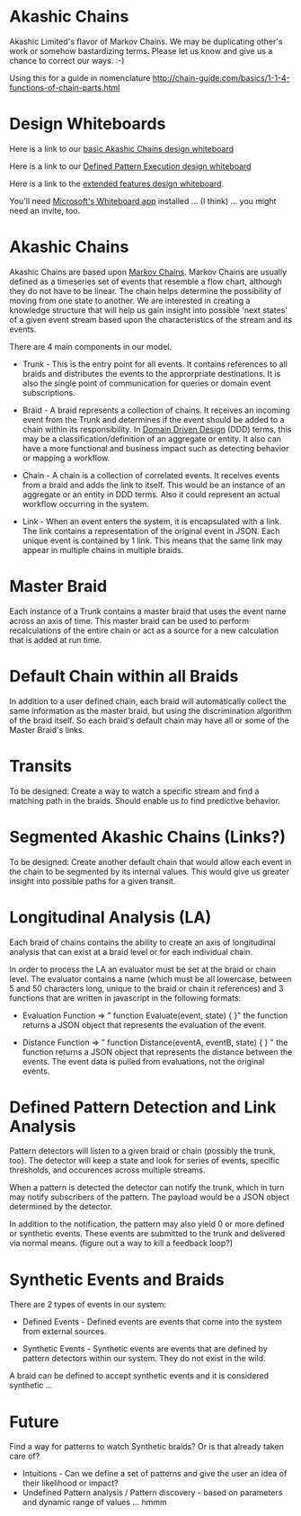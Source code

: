 # Akashic Chains
Akashic Limited's flavor of Markov Chains. We may be duplicating other's work or somehow bastardizing terms. Please let us know and give us a chance to correct our ways. :-)

Using this for a guide in nomenclature
http://chain-guide.com/basics/1-1-4-functions-of-chain-parts.html

# Design Whiteboards
Here is a link to our [basic Akashic Chains design whiteboard](https://wbd.ms/share/v2/aHR0cHM6Ly93aGl0ZWJvYXJkcy1zZXJ2aWNlLmF6dXJld2Vic2l0ZXMubmV0L2FwaS92MS4wL3doaXRlYm9hcmRzL3JlZGVlbS9kZjYwZmRjOTZhNmM0ZTFhOWY1MzNjNzdhOWY2ODUzOF9CQkE3MTc2Mi0xMkUwLTQyRTEtQjMyNC01QjEzMUY0MjRFM0Q=)

Here is a link to our [Defined Pattern Execution design whiteboard](https://wbd.ms/share/v2/aHR0cHM6Ly93aGl0ZWJvYXJkcy1zZXJ2aWNlLmF6dXJld2Vic2l0ZXMubmV0L2FwaS92MS4wL3doaXRlYm9hcmRzL3JlZGVlbS9iNTcwMjg0YjRlZDQ0M2M1YTA0MGI0YTcxNTIxOTI1Ml9CQkE3MTc2Mi0xMkUwLTQyRTEtQjMyNC01QjEzMUY0MjRFM0Q=)

Here is a link to the [extended features design whiteboard](https://wbd.ms/share/v2/aHR0cHM6Ly93aGl0ZWJvYXJkcy1zZXJ2aWNlLmF6dXJld2Vic2l0ZXMubmV0L2FwaS92MS4wL3doaXRlYm9hcmRzL3JlZGVlbS8zMmY1Yzg0NWQwMzY0ZmY2YmIyNjA5ZTZlOWI5OTY0Ml9CQkE3MTc2Mi0xMkUwLTQyRTEtQjMyNC01QjEzMUY0MjRFM0Q=
). 

You'll need [Microsoft's Whiteboard app](https://www.microsoft.com/en-us/store/p/microsoft-whiteboard-preview/9mspc6mp8fm4) installed ... (I think) ... you might need an invite, too. 

# Akashic Chains
Akashic Chains are based upon [Markov Chains](https://en.wikipedia.org/wiki/Markov_chain). Markov Chains are usually defined as a timeseries set of events that resemble a flow chart, although they do not have to be linear. The chain helps determine the possibility of moving from one state to another. We are interested in creating a knowledge structure that will help us gain insight into possible 'next states' of a given event stream based upon the characteristics of the stream and its events.

There are 4 main components in our model.

* Trunk - This is the entry point for all events. It contains references to all braids and distributes the events to the approrpriate destinations. It is also the single point of communication for queries or domain event subscriptions.

* Braid - A braid represents a collection of chains. It receives an incoming event from the Trunk and determines if the event should be added to a chain within its responsibility. In [Domain Driven Design](https://en.wikipedia.org/wiki/Domain-driven_design) (DDD) terms, this may be a classification/definition of an aggregate or entity. It also can have a more functional and business impact such as detecting behavior or mapping a workflow.

* Chain - A chain is a collection of correlated events. It receives events from a braid and adds the link to itself. This would be an instance of an aggregate or an entity in DDD terms. Also it could represent an actual workflow occurring in the system.

* Link - When an event enters the system, it is encapsulated with a link. The link contains a representation of the original event in JSON. Each unique event is contained by 1 link. This means that the same link may appear in multiple chains in multiple braids.

# Master Braid
Each instance of a Trunk contains a master braid that uses the event name across an axis of time. This master braid can be used to perform recalculations of the entire chain or act as a source for a new calculation that is added at run time. 

# Default Chain within all Braids
In addition to a user defined chain, each braid will automatically collect the same information as the master braid, but using the discrimination algorithm of the braid itself. So each braid's default chain may have all or some of the Master Braid's links.

# Transits
To be designed: Create a way to watch a specific stream and find a matching path in the braids. Should enable us to find predictive behavior.

# Segmented Akashic Chains (Links?)
To be designed: Create another default chain that would allow each event in the chain to be segmented by its internal values. This would give us greater insight into possible paths for a given transit.

# Longitudinal Analysis (LA)
Each braid of chains contains the ability to create an axis of longitudinal analysis that can exist at a braid level or for each individual chain.

In order to process the LA an evaluator must be set at the braid or chain level. The evaluator contains a name (which must be all lowercase, between 5 and 50 characters long, unique to the braid or chain it references) and 3 functions that are written in javascript in the following formats:
* Evaluation Function =>  " function Evaluate(event, state) { }" the function returns a JSON object that represents the evaluation of the event.

* Distance Function => " function Distance(eventA, eventB, state) { } " the function returns a JSON object that represents the distance between the events. The event data is pulled from evaluations, not the original events. 

# Defined Pattern Detection and Link Analysis
Pattern detectors will listen to a given braid or chain (possibly the trunk, too). The detector will keep a state and look for series of events, specific thresholds, and occurences across multiple streams.

When a pattern is detected the detector can notify the trunk, which in turn may notify subscribers of the pattern. The payload would be a JSON object determined by the detector.

In addition to the notification, the pattern may also yield 0 or more defined or synthetic events. These events are submitted to the trunk and delivered via normal means. (figure out a way to kill a feedback loop?) 

# Synthetic Events and Braids
There are 2 types of events in our system:
* Defined Events - Defined events are events that come into the system from external sources.

* Synthetic Events - Synthetic events are events that are defined by pattern detectors within our system. They do not exist in the wild.

A braid can be defined to accept synthetic events and it is considered synthetic ...

# Future
Find a way for patterns to watch Synthetic braids? Or is that already taken care of?

* Intuitions - Can we define a set of patterns and give the user an idea of their likelihood or impact?
* Undefined Pattern analysis / Pattern discovery - based on parameters and dynamic range of values ... hmmm
